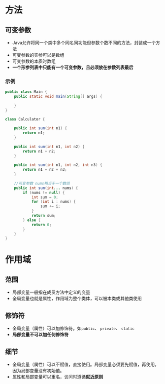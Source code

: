 # 方法

## 可变参数

- Java允许将同一个类中多个同名同功能但参数个数不同的方法，封装成一个方法
- 可变参数的实参可以是数组
- 可变参数的本质时数组
- **一个形参列表中只能有一个可变参数，且必须放在参数列表最后**

### 示例

```Java
public class Main {
    public static void main(String[] args) {
        
    }
}

class Calculator {
    
    public int sum(int n1) {
        return n1;
    }
    
    public int sum(int n1, int n2) {
        return n1 + n2;
    }
    
    public int sum(int n1, int n2, int n3) {
        return n1 + n2 + n3;
    }
    
    //可变参数 nums相当于一个数组
    public int sum(int... nums) {
        if (nums != null) {
            int sum = 0;
            for (int i : nums) {
                sum += i;
            }
            return sum;
        } else {
            return 0;
        }
    }
}
```

# 作用域

## 范围

- 局部变量一般指在成员方法中定义的变量
- 全局变量也就是属性，作用域为整个类体，可以被本类或其他类使用

## 修饰符

- 全局变量（属性）可以加修饰符，如`public`、 `private`、 `static`
- **局部变量不可以加任何修饰符**

## 细节
- 全局变量（属性）可以不赋值，直接使用。局部变量必须要先赋值，再使用，因为局部变量没有初始值。
- 属性和局部变量可以重名，访问时遵循**就近原则**